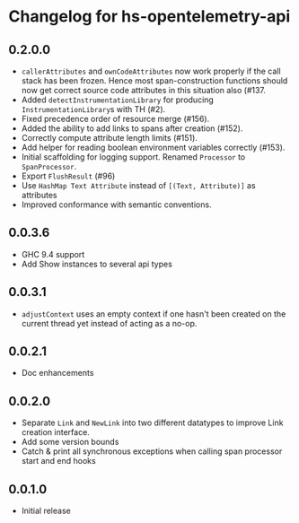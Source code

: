 # Changelog for hs-opentelemetry-api

## 0.2.0.0

- `callerAttributes` and `ownCodeAttributes` now work properly if the call stack has been frozen. Hence most
  span-construction functions should now get correct source code attributes in this situation also (#137.
- Added `detectInstrumentationLibrary` for producing `InstrumentationLibrary`s with TH (#2).
- Fixed precedence order of resource merge (#156).
- Added the ability to add links to spans after creation (#152).
- Correctly compute attribute length limits (#151).
- Add helper for reading boolean environment variables correctly (#153).
- Initial scaffolding for logging support. Renamed `Processor` to `SpanProcessor`.
- Export `FlushResult` (#96)
- Use `HashMap Text Attribute` instead of `[(Text, Attribute)]` as attributes
- Improved conformance with semantic conventions.

## 0.0.3.6

- GHC 9.4 support
- Add Show instances to several api types

## 0.0.3.1

- `adjustContext` uses an empty context if one hasn't been created on the current thread yet instead of acting as a no-op.

## 0.0.2.1

- Doc enhancements

## 0.0.2.0

- Separate `Link` and `NewLink` into two different datatypes to improve Link creation interface.
- Add some version bounds
- Catch & print all synchronous exceptions when calling span processor
  start and end hooks

## 0.0.1.0

- Initial release

